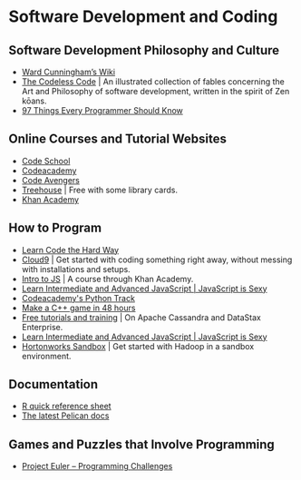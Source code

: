 # Software Development and Coding

## Software Development Philosophy and Culture

* [Ward Cunningham’s Wiki](http://c2.com/cgi/wiki)
* [The Codeless Code](http://thecodelesscode.com/contents) | An illustrated collection of fables
concerning the Art and Philosophy of software development, written in the spirit of Zen kōans.
* [97 Things Every Programmer Should Know](http://programmer.97things.oreilly.com/wiki/index.php/Contributions_Appearing_in_the_Book)

## Online Courses and Tutorial Websites

* [Code School](https://www.codeschool.com/)
* [Codeacademy](http://www.codecademy.com/)
* [Code Avengers](http://www.codeavengers.com/#looking)
* [Treehouse](http://teamtreehouse.com/) | Free with some library cards.
* [Khan Academy](https://www.khanacademy.org/)

## How to Program

* [Learn Code the Hard Way](https://learncodethehardway.org/)
* [Cloud9](https://c9.io/) | Get started with coding something right away, without messing with installations and setups.
* [Intro to JS](https://www.khanacademy.org/computing/cs/programming) | A course through Khan Academy.
* [Learn Intermediate and Advanced JavaScript | JavaScript is Sexy](http://javascriptissexy.com/learn-intermediate-and-advanced-javascript/)
* [Codeacademy's Python Track](http://www.codecademy.com/tracks/python)
* [Make a C++ game in 48 hours](http://www.cprogramming.com/tutorial/game_programming/same_game_part1.html)
* [Free tutorials and training](http://academy.datastax.com) | On Apache Cassandra and DataStax Enterprise.
* [Learn Intermediate and Advanced JavaScript | JavaScript is Sexy](http://javascriptissexy.com/learn-intermediate-and-advanced-javascript/)
* [Hortonworks Sandbox](http://hortonworks.com/products/hortonworks-sandbox/) | Get started with Hadoop in a sandbox environment.

## Documentation

* [R quick reference sheet](http://cran.r-project.org/doc/contrib/Short-refcard.pdf)
* [The latest Pelican docs](http://docs.getpelican.com/en/latest/)

## Games and Puzzles that Involve Programming

* [Project Euler – Programming Challenges](http://projecteuler.net/)
